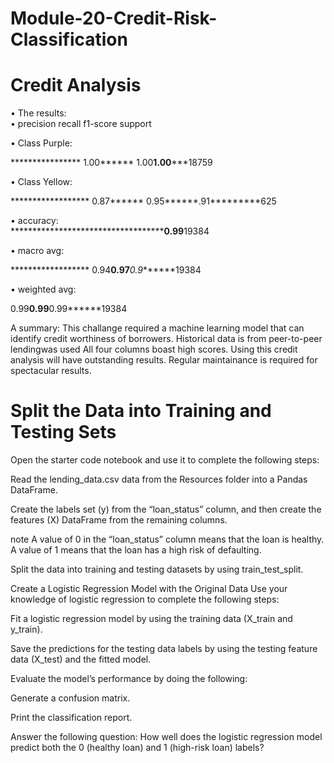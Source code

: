 # Module-20-Credit-Risk-Classification


# Credit Analysis 

• The results:   
•                 precision    recall  f1-score support 
                
• Class Purple:
    
****************  1.00****** 1.00****1.00*******18759 

• Class Yellow:

******************  0.87****** 0.95******.91*********625   
                  
• accuracy:                             
*****************************************0.99******19384  

• macro avg:         

******************  0.94******0.97*******0.9*******19384 
    
• weighted avg:      

0.99******0.99******0.99******19384 

A summary: This challange required a machine learning model that can identify credit worthiness of borrowers. Historical data is from peer-to-peer lendingwas used  All four columns boast high scores. Using this credit analysis will have outstanding results. Regular maintainance is required for spectacular results. 

# Split the Data into Training and Testing Sets
Open the starter code notebook and use it to complete the following steps:

Read the lending_data.csv data from the Resources folder into a Pandas DataFrame.

Create the labels set (y) from the “loan_status” column, and then create the features (X) DataFrame from the remaining columns.

note
A value of 0 in the “loan_status” column means that the loan is healthy. A value of 1 means that the loan has a high risk of defaulting.

Split the data into training and testing datasets by using train_test_split.

Create a Logistic Regression Model with the Original Data
Use your knowledge of logistic regression to complete the following steps:

Fit a logistic regression model by using the training data (X_train and y_train).

Save the predictions for the testing data labels by using the testing feature data (X_test) and the fitted model.

Evaluate the model’s performance by doing the following:

Generate a confusion matrix.

Print the classification report.

Answer the following question: How well does the logistic regression model predict both the 0 (healthy loan) and 1 (high-risk loan) labels?

